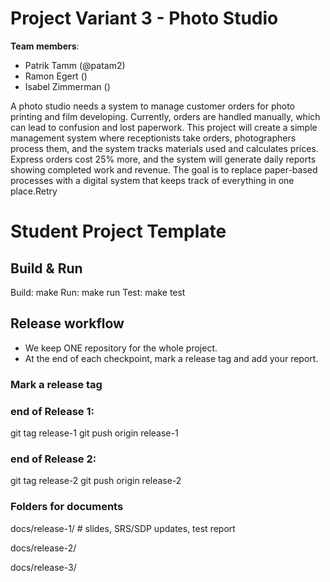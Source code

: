 # Project Variant 3 - Photo Studio

**Team members**: 
- Patrik Tamm (@patam2)
- Ramon Egert ()
- Isabel Zimmerman ()

A photo studio needs a system to manage customer orders for photo printing and film developing. Currently, orders are handled manually, which can lead to confusion and lost paperwork. This project will create a simple management system where receptionists take orders, photographers process them, and the system tracks materials used and calculates prices. Express orders cost 25% more, and the system will generate daily reports showing completed work and revenue. The goal is to replace paper-based processes with a digital system that keeps track of everything in one place.Retry

# Student Project Template 
## Build & Run
Build: make
Run: make run
Test: make test
## Release workflow
- We keep ONE repository for the whole project.
- At the end of each checkpoint, mark a release tag and add your report.

### Mark a release tag
###  end of Release 1:
git tag release-1
git push origin release-1

###  end of Release 2:
git tag release-2
git push origin release-2

### Folders for documents
docs/release-1/  # slides, SRS/SDP updates, test report

docs/release-2/

docs/release-3/
